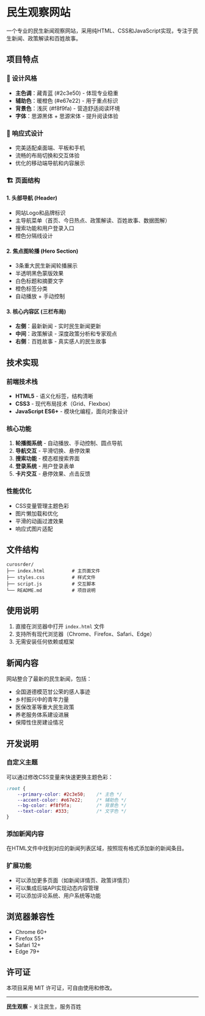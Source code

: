 # 民生观察网站

一个专业的民生新闻观察网站，采用纯HTML、CSS和JavaScript实现，专注于民生新闻、政策解读和百姓故事。

## 项目特点

### 🎨 设计风格
- **主色调**：藏青蓝 (#2c3e50) - 体现专业稳重
- **辅助色**：暖橙色 (#e67e22) - 用于重点标识
- **背景色**：浅灰 (#f8f9fa) - 营造舒适阅读环境
- **字体**：思源黑体 + 思源宋体 - 提升阅读体验

### 📱 响应式设计
- 完美适配桌面端、平板和手机
- 流畅的布局切换和交互体验
- 优化的移动端导航和内容展示

### 🏗️ 页面结构

#### 1. 头部导航 (Header)
- 网站Logo和品牌标识
- 主导航菜单（首页、今日热点、政策解读、百姓故事、数据图解）
- 搜索功能和用户登录入口
- 橙色分隔线设计

#### 2. 焦点图轮播 (Hero Section)
- 3条重大民生新闻轮播展示
- 半透明黑色蒙版效果
- 白色标题和摘要文字
- 橙色标签分类
- 自动播放 + 手动控制

#### 3. 核心内容区 (三栏布局)
- **左侧**：最新新闻 - 实时民生新闻更新
- **中间**：政策解读 - 深度政策分析和专家观点
- **右侧**：百姓故事 - 真实感人的民生故事

## 技术实现

### 前端技术栈
- **HTML5** - 语义化标签，结构清晰
- **CSS3** - 现代布局技术（Grid、Flexbox）
- **JavaScript ES6+** - 模块化编程，面向对象设计

### 核心功能
1. **轮播图系统** - 自动播放、手动控制、圆点导航
2. **导航交互** - 平滑切换、悬停效果
3. **搜索功能** - 模态框搜索界面
4. **登录系统** - 用户登录表单
5. **卡片交互** - 悬停效果、点击反馈

### 性能优化
- CSS变量管理主题色彩
- 图片懒加载和优化
- 平滑的动画过渡效果
- 响应式图片适配

## 文件结构

```
curosrder/
├── index.html          # 主页面文件
├── styles.css          # 样式文件
├── script.js           # 交互脚本
└── README.md           # 项目说明
```

## 使用说明

1. 直接在浏览器中打开 `index.html` 文件
2. 支持所有现代浏览器（Chrome、Firefox、Safari、Edge）
3. 无需安装任何依赖或框架

## 新闻内容

网站整合了最新的民生新闻，包括：
- 全国道德模范甘公荣的感人事迹
- 乡村振兴中的青年力量
- 医保改革等重大民生政策
- 养老服务体系建设进展
- 保障性住房建设情况

## 开发说明

### 自定义主题
可以通过修改CSS变量来快速更换主题色彩：
```css
:root {
    --primary-color: #2c3e50;    /* 主色 */
    --accent-color: #e67e22;     /* 辅助色 */
    --bg-color: #f8f9fa;         /* 背景色 */
    --text-color: #333;          /* 文字色 */
}
```

### 添加新闻内容
在HTML文件中找到对应的新闻列表区域，按照现有格式添加新的新闻条目。

### 扩展功能
- 可以添加更多页面（如新闻详情页、政策详情页）
- 可以集成后端API实现动态内容管理
- 可以添加评论系统、用户系统等功能

## 浏览器兼容性

- Chrome 60+
- Firefox 55+
- Safari 12+
- Edge 79+

## 许可证

本项目采用 MIT 许可证，可自由使用和修改。

---

**民生观察** - 关注民生，服务百姓
